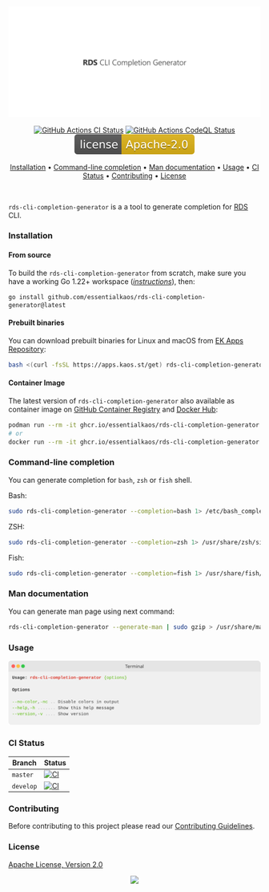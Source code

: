 <p align="center"><a href="#readme"><img src=".github/images/card.svg"/></a></p>

<p align="center">
  <a href="https://kaos.sh/w/rds-cli-completion-generator/ci-push"><img src="https://kaos.sh/w/rds-cli-completion-generator/ci-push.svg" alt="GitHub Actions CI Status" /></a>
  <a href="https://kaos.sh/w/rds-cli-completion-generator/codeql"><img src="https://kaos.sh/w/rds-cli-completion-generator/codeql.svg" alt="GitHub Actions CodeQL Status" /></a>
  <a href="#license"><img src=".github/images/license.svg"/></a>
</p>

<p align="center"><a href="#installation">Installation</a> • <a href="#command-line-completion">Command-line completion</a> • <a href="#man-documentation">Man documentation</a> • <a href="#usage">Usage</a> • <a href="#ci-status">CI Status</a> • <a href="#contributing">Contributing</a> • <a href="#license">License</a></p>

<br/>

`rds-cli-completion-generator` is a a tool to generate completion for [RDS](https://kaos.sh/rds) CLI.

### Installation

#### From source

To build the `rds-cli-completion-generator` from scratch, make sure you have a working Go 1.22+ workspace (_[instructions](https://go.dev/doc/install)_), then:

```
go install github.com/essentialkaos/rds-cli-completion-generator@latest
```

#### Prebuilt binaries

You can download prebuilt binaries for Linux and macOS from [EK Apps Repository](https://apps.kaos.st/rds-cli-completion-generator/latest):

```bash
bash <(curl -fsSL https://apps.kaos.st/get) rds-cli-completion-generator
```

#### Container Image

The latest version of `rds-cli-completion-generator` also available as container image on [GitHub Container Registry](https://kaos.sh/p/rds-cli-completion-generator) and [Docker Hub](https://kaos.sh/d/rds-cli-completion-generator):

```bash
podman run --rm -it ghcr.io/essentialkaos/rds-cli-completion-generator:latest
# or
docker run --rm -it ghcr.io/essentialkaos/rds-cli-completion-generator:latest
```

### Command-line completion

You can generate completion for `bash`, `zsh` or `fish` shell.

Bash:
```bash
sudo rds-cli-completion-generator --completion=bash 1> /etc/bash_completion.d/rds-cli-completion-generator
```

ZSH:
```bash
sudo rds-cli-completion-generator --completion=zsh 1> /usr/share/zsh/site-functions/rds-cli-completion-generator
```

Fish:
```bash
sudo rds-cli-completion-generator --completion=fish 1> /usr/share/fish/vendor_completions.d/rds-cli-completion-generator.fish
```

### Man documentation

You can generate man page using next command:

```bash
rds-cli-completion-generator --generate-man | sudo gzip > /usr/share/man/man1/rds-cli-completion-generator.1.gz
```

### Usage

<p align="center"><img src=".github/images/usage.svg"/></p>

### CI Status

| Branch | Status |
|--------|----------|
| `master` | [![CI](https://kaos.sh/w/rds-cli-completion-generator/ci-push.svg?branch=master)](https://kaos.sh/w/rds-cli-completion-generator/ci-push?query=branch:master) |
| `develop` | [![CI](https://kaos.sh/w/rds-cli-completion-generator/ci-push.svg?branch=develop)](https://kaos.sh/w/rds-cli-completion-generator/ci-push?query=branch:develop) |

### Contributing

Before contributing to this project please read our [Contributing Guidelines](https://github.com/essentialkaos/contributing-guidelines#contributing-guidelines).

### License

[Apache License, Version 2.0](http://www.apache.org/licenses/LICENSE-2.0)

<p align="center"><a href="https://essentialkaos.com"><img src="https://gh.kaos.st/ekgh.svg"/></a></p>
